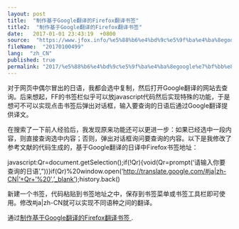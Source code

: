 ```yaml
---
layout: post
title:  "制作基于Google翻译的Firefox翻译书签"
title2:  "制作基于Google翻译的Firefox翻译书签"
date:   2017-01-01 23:43:19  +0800
source:  "https://www.jfox.info/%e5%88%b6%e4%bd%9c%e5%9f%ba%e4%ba%8egoogle%e7%bf%bb%e8%af%91%e7%9a%84firefox%e7%bf%bb%e8%af%91%e4%b9%a6%e7%ad%be.html"
fileName:  "20170100499"
lang:  "zh_CN"
published: true
permalink: "2017/%e5%88%b6%e4%bd%9c%e5%9f%ba%e4%ba%8egoogle%e7%bf%bb%e8%af%91%e7%9a%84firefox%e7%bf%bb%e8%af%91%e4%b9%a6%e7%ad%be.html"
---
```




对于网页中偶尔冒出的日语，我都会选中复制，然后打开Google翻译的网站去查询。后来想起，FF的书签栏似乎可以放javascript代码然后实现特殊的功能，于是想可不可以实现点击书签后弹出对话框，输入要查询的日语后通过Google翻译提供译文。

在搜索了一下前人经验后，我发现原来功能还可以更进一步：如果已经选中一段内容，则直接查询选中内容；否则，弹出对话框询问要查询的内容。以下是我修改了参考文献的代码生成的，基于Google翻译的日译中Firefox书签地址：

javascript:Qr=document.getSelection();if(!Qr){void(Qr=prompt(‘请输入你要查询的日语’,”))}if(Qr)%20window.open(‘http://translate.google.com/#ja|zh-CN|’+Qr+’%20′,’_blank’);history.back()

新建一个书签，代码粘贴到书签地址之中，保存到书签菜单或书签工具栏即可使用。修改#ja|zh-CN就可以实现不同语种之间的翻译。

通过[制作基于Google翻译的Firefox翻译书签 ](https://www.jfox.info/go.php?url=http://blog.huky.org/archives/1258.html).

